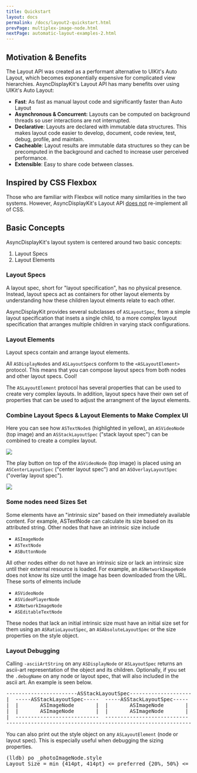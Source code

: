 ```yaml
---
title: Quickstart
layout: docs
permalink: /docs/layout2-quickstart.html
prevPage: multiplex-image-node.html
nextPage: automatic-layout-examples-2.html
---
```


## Motivation & Benefits

The Layout API was created as a performant alternative to UIKit's Auto Layout, which becomes exponentially expensive for complicated view hierarchies. AsyncDisplayKit's Layout API has many benefits over using UIKit's Auto Layout:

- **Fast**: As fast as manual layout code and significantly faster than Auto Layout
- **Asynchronous & Concurrent:** Layouts can be computed on background threads so user interactions are not interrupted. 
- **Declarative**: Layouts are declared with immutable data structures. This makes layout code easier to develop, document, code review, test, debug, profile, and maintain. 
- **Cacheable**: Layout results are immutable data structures so they can be precomputed in the background and cached to increase user perceived performance.
- **Extensible**: Easy to share code between classes. 

## Inspired by CSS Flexbox 

Those who are familiar with Flexbox will notice many similarities in the two systems. However, AsyncDisplayKit's Layout API <a href = "layout2-web-flexbox-differences.html">does not</a> re-implement all of CSS.

## Basic Concepts

AsyncDisplayKit's layout system is centered around two basic concepts: 

1. Layout Specs
2. Layout Elements
<!-- 3. Relative Sizing -->

### Layout Specs 

A layout spec, short for "layout specification", has no physical presence. Instead, layout specs act as containers for other layout elements by understanding how these children layout elments relate to each other.

AsyncDisplayKit provides several <a hfref = "layout2-layoutspec-types.html">subclasses</a> of `ASLayoutSpec`, from a simple layout specification that insets a single child, to a more complex layout specification that arranges multiple children in varying stack configurations.

### Layout Elements 

Layout specs contain and arrange layout elements. 

All `ASDisplayNode`s and `ASLayoutSpec`s conform to the `<ASLayoutElement>` protocol. This means that you can compose layout specs from both nodes and other layout specs. Cool!

The `ASLayoutElement` protocol has several properties that can be used to create very complex layouts. In addition, layout specs have their own set of properties that can be used to adjust the arrangment of the layout elements. 

### Combine Layout Specs & Layout Elements to Make Complex UI

Here you can see how `ASTextNode`s (highlighted in yellow), an `ASVideoNode` (top image) and an `ASStackLayoutSpec` ("stack layout spec") can be combined to create a complex layout. 

<img src="/static/images/layout-spec-relationship-1.png">

The play button on top of the `ASVideoNode` (top image) is placed using an `ASCenterLayoutSpec` ("center layout spec") and an `ASOverlayLayoutSpec` ("overlay layout spec").  

<img src="/static/images/layout-spec-relationship-2.png">

### Some nodes need Sizes Set

<!-- With manual layout, each element gets its position and size set individually. With AsyncDisplayKit's Layout API, very -->

Some elements have an "intrinsic size" based on their immediately available content. For example, ASTextNode can calculate its size based on its attributed string. Other nodes that have an intrinsic size include 

- `ASImageNode`
- `ASTextNode`
- `ASButtonNode`

All other nodes either do not have an intrinsic size or lack an intrinsic size until their external resource is loaded. For example, an `ASNetworkImageNode` does not know its size until the image has been downloaded from the URL. These sorts of elments include 

- `ASVideoNode`
- `ASVideoPlayerNode`
- `ASNetworkImageNode`
- `ASEditableTextNode`

These nodes that lack an initial intrinsic size must have an initial size set for them using an `ASRatioLayoutSpec`, an `ASAbsoluteLayoutSpec` or the size properties on the style object. 

### Layout Debugging

Calling `-asciiArtString` on any `ASDisplayNode` or `ASLayoutSpec` returns an ascii-art representation of the object and its children. Optionally, if you set the `.debugName` on any node or layout spec, that will also included in the ascii art. An example is seen below.

<div class = "highlight-group">
<div class = "code">
<pre lang="objc" class="objcCode">
-----------------------ASStackLayoutSpec----------------------
|  -----ASStackLayoutSpec-----  -----ASStackLayoutSpec-----  |
|  |       ASImageNode       |  |       ASImageNode       |  |
|  |       ASImageNode       |  |       ASImageNode       |  |
|  ---------------------------  ---------------------------  |
--------------------------------------------------------------
</pre>
</div>
</div>

You can also print out the style object on any `ASLayoutElement` (node or layout spec). This is especially useful when debugging the sizing properties.

<div class = "highlight-group">
<div class = "code">
<pre lang="objc" class="objcCode">
(lldb) po _photoImageNode.style
Layout Size = min {414pt, 414pt} <= preferred {20%, 50%} <= max {414pt, 414pt}
</pre>
</div>
</div>
